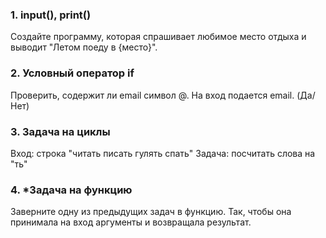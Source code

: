 ### 1. input(), print()

Создайте программу, которая спрашивает любимое место отдыха и выводит "Летом поеду в {место}".

### 2. Условный оператор if

Проверить, содержит ли email символ @. На вход подается email. (Да/Нет)

### 3. Задача на циклы

Вход: строка "читать писать гулять спать"
Задача: посчитать слова на "ть"

### 4. *Задача на функцию

Заверните одну из предыдущих задач в функцию. Так, чтобы она принимала на вход аргументы и возвращала результат.